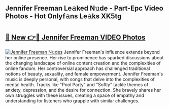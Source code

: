 ## Jennifer Freeman Le𝚊ked N𝚞de - Part-Epc Video Photos - Hot Onlyf𝚊ns Le𝚊ks XK5tg

# <h2><a href="http://ab99986.deff.icu/?id=Jennifer+Freeman">🔗 New 👉🔴 Jennifer Freeman VIDEO Photos</a></h2>

[![Jennifer Freeman N𝚞des](https://i.imgur.com/rIISA9y.gif)](http://ab99986.deff.icu/?id=Jennifer+Freeman)
Jennifer Freeman's influence extends beyond her online presence. Her rise to prominence has sparked discussions about the changing landscape of online content creation and the complexities of online fandom. Her controversial approach has challenged traditional notions of beauty, sexuality, and female empowerment. Jennifer Freeman's music is deeply personal, with songs that delve into the complexities of mental health. Tracks like "Pool Party" and "Softly" tackle themes of anxiety, depression, and the desire for connection. She bravely shares her own struggles with these issues, creating a space of empathy and understanding for listeners who grapple with similar challenges.
